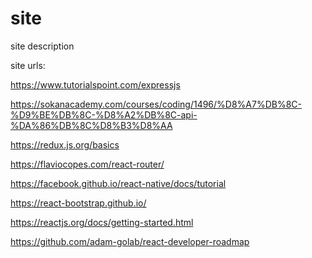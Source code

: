 # site
site description

site
urls:

https://www.tutorialspoint.com/expressjs

https://sokanacademy.com/courses/coding/1496/%D8%A7%DB%8C-%D9%BE%DB%8C-%D8%A2%DB%8C-api-%DA%86%DB%8C%D8%B3%D8%AA

https://redux.js.org/basics

https://flaviocopes.com/react-router/

https://facebook.github.io/react-native/docs/tutorial

https://react-bootstrap.github.io/

https://reactjs.org/docs/getting-started.html

https://github.com/adam-golab/react-developer-roadmap


